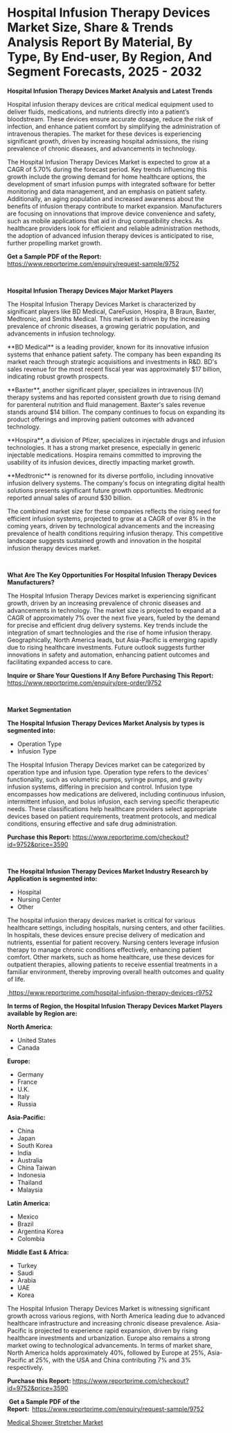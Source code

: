 <p><h1>Hospital Infusion Therapy Devices Market Size, Share & Trends Analysis Report By Material, By Type, By End-user, By Region, And Segment Forecasts, 2025 - 2032</h1></p><p><strong>Hospital Infusion Therapy Devices Market Analysis and Latest Trends</strong></p>
<p><p>Hospital infusion therapy devices are critical medical equipment used to deliver fluids, medications, and nutrients directly into a patient’s bloodstream. These devices ensure accurate dosage, reduce the risk of infection, and enhance patient comfort by simplifying the administration of intravenous therapies. The market for these devices is experiencing significant growth, driven by increasing hospital admissions, the rising prevalence of chronic diseases, and advancements in technology.</p><p>The Hospital Infusion Therapy Devices Market is expected to grow at a CAGR of 5.70% during the forecast period. Key trends influencing this growth include the growing demand for home healthcare options, the development of smart infusion pumps with integrated software for better monitoring and data management, and an emphasis on patient safety. Additionally, an aging population and increased awareness about the benefits of infusion therapy contribute to market expansion. Manufacturers are focusing on innovations that improve device convenience and safety, such as mobile applications that aid in drug compatibility checks. As healthcare providers look for efficient and reliable administration methods, the adoption of advanced infusion therapy devices is anticipated to rise, further propelling market growth.</p></p>
<p><strong>Get a Sample PDF of the Report:&nbsp;</strong> <a href="https://www.reportprime.com/enquiry/request-sample/9752?utm_campaign=2625&utm_medium=2&utm_source=Github&utm_content=ia&utm_term=20032025&utm_id=hospital-infusion-therapy-devices">https://www.reportprime.com/enquiry/request-sample/9752</a></p>
<p>&nbsp;</p>
<p><strong>Hospital Infusion Therapy Devices Major Market Players</strong></p>
<p><p>The Hospital Infusion Therapy Devices Market is characterized by significant players like BD Medical, CareFusion, Hospira, B Braun, Baxter, Medtronic, and Smiths Medical. This market is driven by the increasing prevalence of chronic diseases, a growing geriatric population, and advancements in infusion technology.</p><p>**BD Medical** is a leading provider, known for its innovative infusion systems that enhance patient safety. The company has been expanding its market reach through strategic acquisitions and investments in R&D. BD's sales revenue for the most recent fiscal year was approximately $17 billion, indicating robust growth prospects.</p><p>**Baxter**, another significant player, specializes in intravenous (IV) therapy systems and has reported consistent growth due to rising demand for parenteral nutrition and fluid management. Baxter's sales revenue stands around $14 billion. The company continues to focus on expanding its product offerings and improving patient outcomes with advanced technology.</p><p>**Hospira**, a division of Pfizer, specializes in injectable drugs and infusion technologies. It has a strong market presence, especially in generic injectable medications. Hospira remains committed to improving the usability of its infusion devices, directly impacting market growth.</p><p>**Medtronic** is renowned for its diverse portfolio, including innovative infusion delivery systems. The company's focus on integrating digital health solutions presents significant future growth opportunities. Medtronic reported annual sales of around $30 billion.</p><p>The combined market size for these companies reflects the rising need for efficient infusion systems, projected to grow at a CAGR of over 8% in the coming years, driven by technological advancements and the increasing prevalence of health conditions requiring infusion therapy. This competitive landscape suggests sustained growth and innovation in the hospital infusion therapy devices market.</p></p>
<p>&nbsp;</p>
<p><strong>What Are The Key Opportunities For Hospital Infusion Therapy Devices Manufacturers?</strong></p>
<p><p>The Hospital Infusion Therapy Devices market is experiencing significant growth, driven by an increasing prevalence of chronic diseases and advancements in technology. The market size is projected to expand at a CAGR of approximately 7% over the next five years, fueled by the demand for precise and efficient drug delivery systems. Key trends include the integration of smart technologies and the rise of home infusion therapy. Geographically, North America leads, but Asia-Pacific is emerging rapidly due to rising healthcare investments. Future outlook suggests further innovations in safety and automation, enhancing patient outcomes and facilitating expanded access to care.</p></p>
<p><strong>Inquire or Share Your Questions If Any Before Purchasing This Report:</strong> <a href="https://www.reportprime.com/enquiry/pre-order/9752?utm_campaign=2625&utm_medium=2&utm_source=Github&utm_content=ia&utm_term=20032025&utm_id=hospital-infusion-therapy-devices">https://www.reportprime.com/enquiry/pre-order/9752</a></p>
<p>&nbsp;</p>
<p><strong>Market Segmentation</strong></p>
<p><strong>The Hospital Infusion Therapy Devices Market Analysis by types is segmented into:</strong></p>
<p><ul><li>Operation Type</li><li>Infusion Type</li></ul></p>
<p><p>The Hospital Infusion Therapy Devices market can be categorized by operation type and infusion type. Operation type refers to the devices' functionality, such as volumetric pumps, syringe pumps, and gravity infusion systems, differing in precision and control. Infusion type encompasses how medications are delivered, including continuous infusion, intermittent infusion, and bolus infusion, each serving specific therapeutic needs. These classifications help healthcare providers select appropriate devices based on patient requirements, treatment protocols, and medical conditions, ensuring effective and safe drug administration.</p></p>
<p><strong>Purchase this Report:&nbsp;</strong><a href="https://www.reportprime.com/checkout?id=9752&price=3590&utm_campaign=2625&utm_medium=2&utm_source=Github&utm_content=ia&utm_term=20032025&utm_id=hospital-infusion-therapy-devices">https://www.reportprime.com/checkout?id=9752&price=3590</a></p>
<p>&nbsp;</p>
<p><strong>The Hospital Infusion Therapy Devices Market Industry Research by Application is segmented into:</strong></p>
<p><ul><li>Hospital</li><li>Nursing Center</li><li>Other</li></ul></p>
<p><p>The hospital infusion therapy devices market is critical for various healthcare settings, including hospitals, nursing centers, and other facilities. In hospitals, these devices ensure precise delivery of medication and nutrients, essential for patient recovery. Nursing centers leverage infusion therapy to manage chronic conditions effectively, enhancing patient comfort. Other markets, such as home healthcare, use these devices for outpatient therapies, allowing patients to receive essential treatments in a familiar environment, thereby improving overall health outcomes and quality of life.</p></p>
<p><a href="https://www.reportprime.com/hospital-infusion-therapy-devices-r9752?utm_campaign=2625&utm_medium=2&utm_source=Github&utm_content=ia&utm_term=20032025&utm_id=hospital-infusion-therapy-devices">&nbsp;https://www.reportprime.com/hospital-infusion-therapy-devices-r9752</a></p>
<p><strong>In terms of Region, the Hospital Infusion Therapy Devices Market Players available by Region are:</strong></p>
<p>
    <p> <strong> North America: </strong>
        <ul>
            <li>United States</li>
            <li>Canada</li>
        </ul>
        </p> 
    <p> <strong> Europe: </strong>
        <ul>
            <li>Germany</li>
            <li>France</li>
            <li>U.K.</li>
            <li>Italy</li>
            <li>Russia</li>
        </ul>
        </p> 
    <p> <strong> Asia-Pacific: </strong>
        <ul>
            <li>China</li>
            <li>Japan</li>
            <li>South Korea</li>
            <li>India</li>
            <li>Australia</li>
            <li>China Taiwan</li>
            <li>Indonesia</li>
            <li>Thailand</li>
            <li>Malaysia</li>
        </ul>
        </p> 
    <p> <strong> Latin America: </strong>
        <ul>
            <li>Mexico</li>
            <li>Brazil</li>
            <li>Argentina Korea</li>
            <li>Colombia</li>
        </ul>
        </p> 
    <p> <strong> Middle East & Africa: </strong>
        <ul>
            <li>Turkey</li>
            <li>Saudi</li>
            <li>Arabia</li>
            <li>UAE</li>
            <li>Korea</li>
        </ul>
    </p>
    </p>
<p><p>The Hospital Infusion Therapy Devices Market is witnessing significant growth across various regions, with North America leading due to advanced healthcare infrastructure and increasing chronic disease prevalence. Asia-Pacific is projected to experience rapid expansion, driven by rising healthcare investments and urbanization. Europe also remains a strong market owing to technological advancements. In terms of market share, North America holds approximately 40%, followed by Europe at 25%, Asia-Pacific at 25%, with the USA and China contributing 7% and 3% respectively.</p></p>
<p><strong>Purchase this Report: </strong><a href="https://www.reportprime.com/checkout?id=9752&price=3590&utm_campaign=2625&utm_medium=2&utm_source=Github&utm_content=ia&utm_term=20032025&utm_id=hospital-infusion-therapy-devices">https://www.reportprime.com/checkout?id=9752&price=3590</a></p>
<p>&nbsp;<strong>Get a Sample PDF of the Report:&nbsp;&nbsp;</strong><a href="https://www.reportprime.com/enquiry/request-sample/9752?utm_campaign=2625&utm_medium=2&utm_source=Github&utm_content=ia&utm_term=20032025&utm_id=hospital-infusion-therapy-devices">https://www.reportprime.com/enquiry/request-sample/9752</a></p>
<p><strong></strong></p>
<p><p><a href="https://github.com/pearlinewhite4692/Market-Research-Report-List-1/blob/main/medical-shower-stretcher-market.md?utm_campaign=2625&utm_medium=2&utm_source=Github&utm_content=ia&utm_term=20032025&utm_id=hospital-infusion-therapy-devices">Medical Shower Stretcher Market</a></p></p>